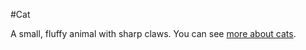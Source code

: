 #Cat

A small, fluffy animal with sharp claws. You can see [more about cats](http://www.google.com.au/search?q=cat).